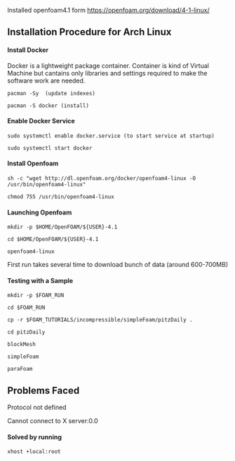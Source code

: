  Installed openfoam4.1 form https://openfoam.org/download/4-1-linux/
 
 ## Installation Procedure for Arch Linux ##
 
 #### Install Docker ####
 Docker is a lightweight package container. Container is kind of Virtual Machine but cantains only libraries and settings required to make the software work are needed. 
 
 ```
 pacman -Sy  (update indexes)
 
 pacman -S docker (install)
 ```
 
 #### Enable Docker Service ####
 ```
 sudo systemctl enable docker.service (to start service at startup)
 
 sudo systemctl start docker
 ```
 
 #### Install Openfoam ####
 ```
 sh -c "wget http://dl.openfoam.org/docker/openfoam4-linux -O /usr/bin/openfoam4-linux"
 
 chmod 755 /usr/bin/openfoam4-linux
 ```
 
 #### Launching Openfoam ####
 ```
 mkdir -p $HOME/OpenFOAM/${USER}-4.1
 
 cd $HOME/OpenFOAM/${USER}-4.1
 
 openfoam4-linux
 ```
 
 First run takes several time to download bunch of data (around 600-700MB)
 
 #### Testing with a Sample ####
 ```
 mkdir -p $FOAM_RUN
 
 cd $FOAM_RUN
 
 cp -r $FOAM_TUTORIALS/incompressible/simpleFoam/pitzDaily .
 
 cd pitzDaily
 
 blockMesh
 
 simpleFoam
 
 paraFoam
 ```
 
 ## Problems Faced ##
 Protocol not defined
 
 Cannot connect to X server:0.0
 
 #### Solved by running ####
 ```
xhost +local:root
``` 

